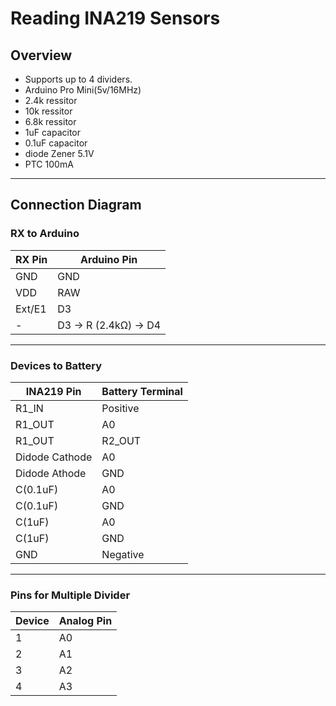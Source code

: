 # Reading INA219 Sensors

## Overview
- Supports up to 4 dividers.
- Arduino Pro Mini(5v/16MHz)
- 2.4k ressitor
- 10k ressitor
- 6.8k ressitor
- 1uF capacitor
- 0.1uF capacitor
- diode Zener 5.1V
- PTC 100mA
---

## Connection Diagram

### **RX to Arduino**
| RX Pin   | Arduino Pin         |
|----------|---------------------|
| GND      | GND                 |
| VDD      | RAW                 |
| Ext/E1   | D3                  |
| -        | D3 → R (2.4kΩ) → D4 |


---

### **Devices to Battery**
| INA219 Pin | Battery Terminal |
|------------|------------------|
| R1_IN      | Positive      |
| R1_OUT     | A0           |
| R1_OUT     | R2_OUT       |
| Didode Cathode     | A0       |
| Didode Athode     | GND       |
| C(0.1uF)     | A0       |
| C(0.1uF)     | GND       |
| C(1uF)     | A0       |
| C(1uF)     | GND       |
| GND        | Negative         |

---

### **Pins for Multiple Divider**
| Device | Analog Pin |
|--------|--------|
| 1      | A0    |
| 2      | A1    |
| 3      | A2    |
| 4      | A3    |
